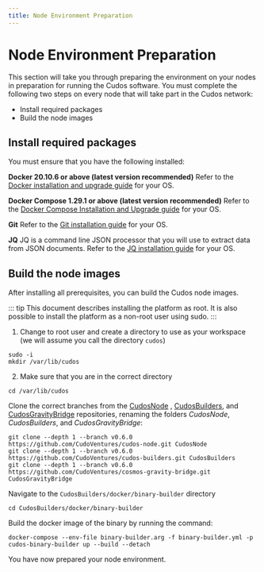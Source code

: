 ```yaml
---
title: Node Environment Preparation
---
```


# Node Environment Preparation


This section will take you through preparing the environment on your nodes in preparation for running the Cudos software. You must complete the following two steps on every node that will take part in the Cudos network:

- Install required packages
- Build the node images

 
## Install required packages
You must ensure that you have the following installed:

**Docker 20.10.6 or above (latest version recommended)**
Refer to the [Docker installation and upgrade guide](https://docs.docker.com/engine/install/) for your OS.
 
**Docker Compose 1.29.1 or above (latest version recommended)**
Refer to the [Docker Compose Installation and Upgrade guide](https://docs.docker.com/compose/install/) for your OS.
 
**Git**
Refer to the [Git installation guide](https://github.com/git-guides/install-git) for your OS.
 
**JQ**
JQ is a command line JSON processor that you will use to extract data from JSON documents. Refer to the [JQ installation guide](https://stedolan.github.io/jq/download/) for your OS.

## Build the node images
After installing all prerequisites, you can build the Cudos node images. 

::: tip
This document describes installing the platform as root. It is also possible to install the platform as a non-root user using sudo.
:::

1. Change to root user and create a directory to use as your workspace (we will assume you call the directory `cudos`)

```
sudo -i
mkdir /var/lib/cudos
```
 
2. Make sure that you are in the correct directory 
```
cd /var/lib/cudos
```

Clone the correct branches from the [CudosNode](https://github.com/CudoVentures/cudos-node) , [CudosBuilders](https://github.com/CudoVentures/cudos-builders), and [CudosGravityBridge](https://github.com/CudoVentures/cosmos-gravity-bridge) repositories, renaming the folders *CudosNode*, *CudosBuilders*, and *CudosGravityBridge*:

```
git clone --depth 1 --branch v0.6.0 https://github.com/CudoVentures/cudos-node.git CudosNode
git clone --depth 1 --branch v0.6.0  https://github.com/CudoVentures/cudos-builders.git CudosBuilders
git clone --depth 1 --branch v0.6.0 https://github.com/CudoVentures/cosmos-gravity-bridge.git CudosGravityBridge
```

Navigate to the `CudosBuilders/docker/binary-builder` directory
```
cd CudosBuilders/docker/binary-builder 
```

Build the docker image of the binary by running the command:
```
docker-compose --env-file binary-builder.arg -f binary-builder.yml -p cudos-binary-builder up --build --detach
```

You have now prepared your node environment. 









